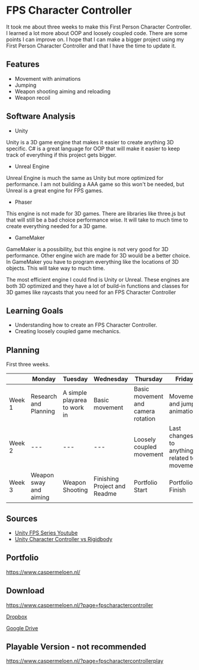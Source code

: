 # FPS Character Controller
<!---
Hier komt een korte beschrijving van de proefopdracht. Wat heb je precies gedaan?
-->
It took me about three weeks to make this First Person Character Controller. I learned a lot more about OOP and loosely coupled code. There are some points I can improve on. I hope that I can make a bigger project using my First Person Character Controller and that I have the time to update it.

## Features
<!---
Wanneer je een specifiek onderdeel wilt uitlichten kun je dat in deze sectie benoemen.

- [Awesome Algoritme](link)
- [Specifieke Mechanic](link)
- [Iets unieks waar je trots op bent binnen de project](link)
-->
- Movement with animations
- Jumping
- Weapon shooting aiming and reloading
- Weapon recoil

## Software Analysis
- Unity

Unity is a 3D game engine that makes it easier to create anything 3D specific. C# is a great language for OOP that will make it easier to keep track of everything if this project gets bigger.

- Unreal Engine

Unreal Engine is much the same as Unity but more optimized for performance. I am not building a AAA game so this won't be needed, but Unreal is a great engine for FPS games.

- Phaser

This engine is not made for 3D games. There are libraries like three.js but that will still be a bad choice performance wise. It will take to much time to create everything needed for a 3D game.

- GameMaker

GameMaker is a possibility, but this engine is not very good for 3D performance. Other engine wich are made for 3D would be a better choice. In GameMaker you have to program everything like the locations of 3D objects. This will take way to much time.

The most efficient engine I could find is Unity or Unreal. These engines are both 3D optimized and they have a lot of build-in functions and classes for 3D games like raycasts that you need for an FPS Character Controller

## Learning Goals
<!---
Wat wil je bereiken met dit project? Formuleer dit kort, krachtig en haalbaar.
- Het Flood-Fill algoritme snappen en toepassen
- Het ontwikkelen van een generieke FSM.
- etc. etc.
-->
- Understanding how to create an FPS Character Controller.
- Creating loosely coupled game mechanics.

## Planning 
First three weeks.

| | Monday | Tuesday | Wednesday | Thursday | Friday |
| --- | --- | --- | --- | --- | --- |
|Week 1 | Research and Planning | A simple playarea to work in | Basic movement | Basic movement and camera rotation | Movement and jump animations
|Week 2 | --- | --- | --- | Loosely coupled movement | Last changes to anything related to movement
|Week 3 | Weapon sway and aiming | Weapon Shooting | Finishing Project and Readme | Portfolio Start | Portfolio Finish

## Sources
<!---
Welke bronnen heb je gebruikt? Zowel youtube filmpjes als artikelen

- [The Guide To Game Design](link)
- [Alleatoric Algorithms](link)
- [Flood-Fill Wikipedia](link)
-->
- [Unity FPS Series Youtube](https://www.youtube.com/watch?v=f8tAI0ITV6s)
- [Unity Character Controller vs Rigidbody](https://medium.com/ironequal/unity-character-controller-vs-rigidbody-a1e243591483)

## Portfolio

https://www.caspermeloen.nl/

## Download

https://www.caspermeloen.nl/?page=fpscharactercontroller

[Dropbox](https://www.dropbox.com/s/9qvr7kcbdg9395l/FirstPersonShooterCharacterController%20V3.zip?dl=0)

[Google Drive](https://drive.google.com/file/d/1-tI1JJIsSL_n0OeH43J4ZT0Aiiy-purk/view?usp=sharing)

## Playable Version - not recommended

https://www.caspermeloen.nl/?page=fpscharactercontrollerplay
